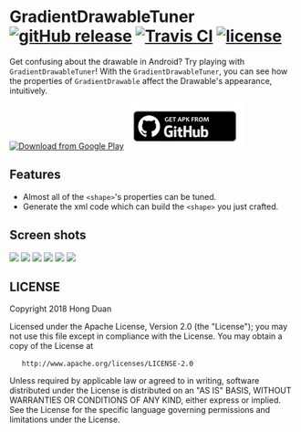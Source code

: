 # GradientDrawableTuner [![gitHub release](https://img.shields.io/github/release/duanhong169/GradientDrawableTuner.svg?style=social)](https://github.com/duanhong169/GradientDrawableTuner/releases) [![Travis CI](https://travis-ci.com/duanhong169/GradientDrawableTuner.svg?branch=master)](https://travis-ci.com/duanhong169/GradientDrawableTuner) [![license](https://img.shields.io/badge/license-Apache%202-green.svg)](https://github.com/duanhong169/GradientDrawableTuner/blob/master/LICENSE)

Get confusing about the <shape> drawable in Android? Try playing with `GradientDrawableTuner`! With the `GradientDrawableTuner`, you can see how the properties of `GradientDrawable` affect the Drawable's appearance, intuitively.

[<img src="art/en-play-badge.png"
      alt="Download from Google Play"
      height="80">](https://play.google.com/store/apps/details?id=top.defaults.gradientdrawabletuner)
[<img src="art/github.png"
      alt="Download from GitHub"
      height="80">](https://github.com/duanhong169/GradientDrawableTuner/releases/latest)

## Features

* Almost all of the `<shape>`'s properties can be tuned.
* Generate the xml code which can build the `<shape>` you just crafted.

## Screen shots

<img src='art/screen-shot-1.png' height='500px'/> <img src='art/screen-shot-2.png' height='500px'/> <img src='art/screen-shot-3.png' height='500px'/> <img src='art/screen-shot-4.png' height='500px'/> <img src='art/screen-shot-5.png' height='500px'/> <img src='art/screen-video.gif' height='500px'/>

## LICENSE

   Copyright 2018 Hong Duan

   Licensed under the Apache License, Version 2.0 (the "License");
   you may not use this file except in compliance with the License.
   You may obtain a copy of the License at

       http://www.apache.org/licenses/LICENSE-2.0

   Unless required by applicable law or agreed to in writing, software
   distributed under the License is distributed on an "AS IS" BASIS,
   WITHOUT WARRANTIES OR CONDITIONS OF ANY KIND, either express or implied.
   See the License for the specific language governing permissions and
   limitations under the License.